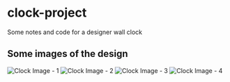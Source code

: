 # clock-project
Some notes and code for a designer wall clock

## Some images of the design
![Clock Image - 1](assets/LG4BLPC-AMBIENTE-1.png)
![Clock Image - 2](assets/LG4BLPC-AMBIENTE-2.png)
![Clock Image - 3](assets/LG4BLPC-AMBIENTE-3.png)
![Clock Image - 4](assets/LG4BLPC-AMBIENTE-4.png)
